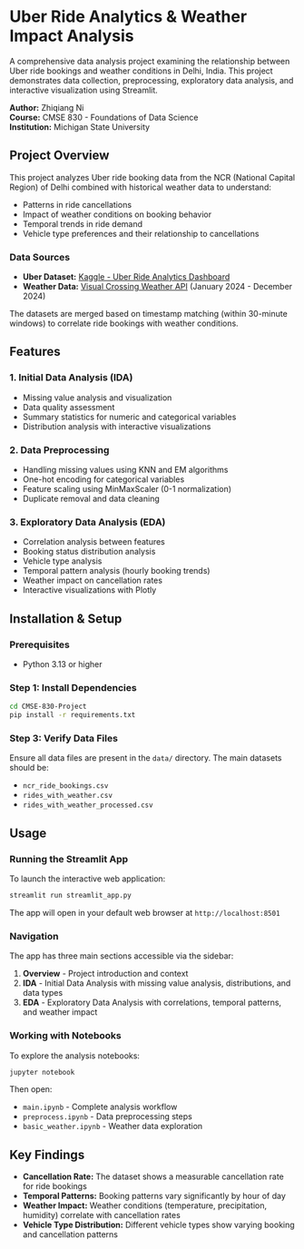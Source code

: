 # Uber Ride Analytics & Weather Impact Analysis

A comprehensive data analysis project examining the relationship between Uber ride bookings and weather conditions in Delhi, India. This project demonstrates data collection, preprocessing, exploratory data analysis, and interactive visualization using Streamlit.

**Author:** Zhiqiang Ni  
**Course:** CMSE 830 - Foundations of Data Science  
**Institution:** Michigan State University

## Project Overview

This project analyzes Uber ride booking data from the NCR (National Capital Region) of Delhi combined with historical weather data to understand:
- Patterns in ride cancellations
- Impact of weather conditions on booking behavior
- Temporal trends in ride demand
- Vehicle type preferences and their relationship to cancellations

### Data Sources

- **Uber Dataset:** [Kaggle - Uber Ride Analytics Dashboard](https://www.kaggle.com/datasets/yashdevladdha/uber-ride-analytics-dashboard)
- **Weather Data:** [Visual Crossing Weather API](https://www.visualcrossing.com/) (January 2024 - December 2024)

The datasets are merged based on timestamp matching (within 30-minute windows) to correlate ride bookings with weather conditions.

## Features

### 1. Initial Data Analysis (IDA)
- Missing value analysis and visualization
- Data quality assessment
- Summary statistics for numeric and categorical variables
- Distribution analysis with interactive visualizations

### 2. Data Preprocessing
- Handling missing values using KNN and EM algorithms
- One-hot encoding for categorical variables
- Feature scaling using MinMaxScaler (0-1 normalization)
- Duplicate removal and data cleaning

### 3. Exploratory Data Analysis (EDA)
- Correlation analysis between features
- Booking status distribution analysis
- Vehicle type analysis
- Temporal pattern analysis (hourly booking trends)
- Weather impact on cancellation rates
- Interactive visualizations with Plotly

## Installation & Setup

### Prerequisites

- Python 3.13 or higher

### Step 1: Install Dependencies

```bash
cd CMSE-830-Project
pip install -r requirements.txt
```

### Step 3: Verify Data Files

Ensure all data files are present in the `data/` directory. The main datasets should be:
- `ncr_ride_bookings.csv`
- `rides_with_weather.csv`
- `rides_with_weather_processed.csv`

## Usage

### Running the Streamlit App

To launch the interactive web application:

```bash
streamlit run streamlit_app.py
```

The app will open in your default web browser at `http://localhost:8501`

### Navigation

The app has three main sections accessible via the sidebar:

1. **Overview** - Project introduction and context
2. **IDA** - Initial Data Analysis with missing value analysis, distributions, and data types
3. **EDA** - Exploratory Data Analysis with correlations, temporal patterns, and weather impact

### Working with Notebooks

To explore the analysis notebooks:

```bash
jupyter notebook
```

Then open:
- `main.ipynb` - Complete analysis workflow
- `preprocess.ipynb` - Data preprocessing steps
- `basic_weather.ipynb` - Weather data exploration

## Key Findings

- **Cancellation Rate:** The dataset shows a measurable cancellation rate for ride bookings
- **Temporal Patterns:** Booking patterns vary significantly by hour of day
- **Weather Impact:** Weather conditions (temperature, precipitation, humidity) correlate with cancellation rates
- **Vehicle Type Distribution:** Different vehicle types show varying booking and cancellation patterns